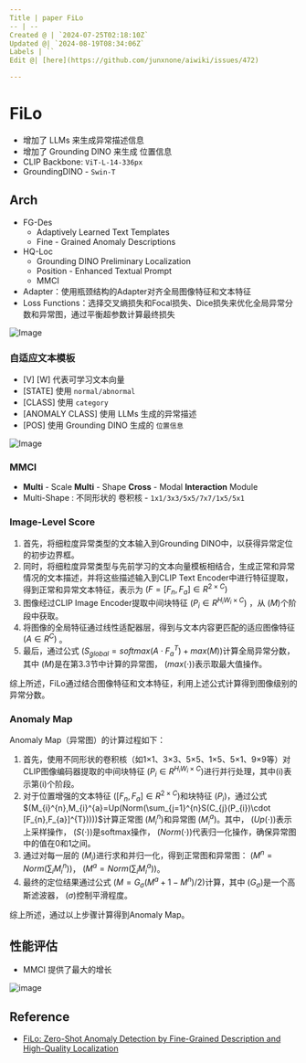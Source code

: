 ```yaml
---
Title | paper FiLo
-- | --
Created @ | `2024-07-25T02:18:10Z`
Updated @| `2024-08-19T08:34:06Z`
Labels | ``
Edit @| [here](https://github.com/junxnone/aiwiki/issues/472)

---
```

# FiLo
- 增加了 LLMs 来生成异常描述信息
- 增加了 Grounding  DINO 来生成 位置信息
- CLIP Backbone: `ViT-L-14-336px`
- GroundingDINO - `Swin-T`


## Arch
- FG-Des
  - Adaptively Learned Text Templates
  - Fine - Grained Anomaly Descriptions
- HQ-Loc
  - Grounding DINO Preliminary Localization
  - Position - Enhanced Textual Prompt
  - MMCI
- Adapter：使用瓶颈结构的Adapter对齐全局图像特征和文本特征
- Loss Functions：选择交叉熵损失和Focal损失、Dice损失来优化全局异常分数和异常图，通过平衡超参数计算最终损失

![Image](https://github.com/user-attachments/assets/5e86c7bd-f902-4599-bfc6-ea0702e81bea)

### 自适应文本模板
- [V] [W] 代表可学习文本向量
- [STATE] 使用 `normal/abnormal`
- [CLASS] 使用 `category`
- [ANOMALY CLASS] 使用 LLMs 生成的异常描述
- [POS] 使用 Grounding DINO 生成的 `位置信息`



![Image](https://github.com/user-attachments/assets/fd0d2561-b87d-4bdd-8d58-f412b768451d)


### MMCI
- **Multi** - Scale **Multi** - Shape **Cross** - Modal **Interaction** Module
- Multi-Shape : 不同形状的 卷积核 - `1x1/3x3/5x5/7x7/1x5/5x1`


### Image-Level Score


1. 首先，将细粒度异常类型的文本输入到Grounding DINO中，以获得异常定位的初步边界框。
2. 同时，将细粒度异常类型与先前学习的文本向量模板相结合，生成正常和异常情况的文本描述，并将这些描述输入到CLIP Text Encoder中进行特征提取，得到正常和异常文本特征，表示为 $(F = [F_n, F_a] \in R^{2 \times C})$
3. 图像经过CLIP Image Encoder提取中间块特征 $(P_i \in R^{H_iW_i \times C})$ ，从 $(M)$个阶段中获取。
4. 将图像的全局特征通过线性适配器层，得到与文本内容更匹配的适应图像特征 $(A \in R^C)$ 。
5. 最后，通过公式 $(S_{global} = softmax(A \cdot F_a^T) + max(M))$计算全局异常分数，其中 $(M)$是在第3.3节中计算的异常图， $(max(\cdot))$表示取最大值操作。

综上所述，FiLo通过结合图像特征和文本特征，利用上述公式计算得到图像级别的异常分数。

### Anomaly Map

Anomaly Map（异常图）的计算过程如下：
1. 首先，使用不同形状的卷积核（如1×1、3×3、5×5、1×5、5×1、9×9等）对CLIP图像编码器提取的中间块特征 $(P_i \in R^{H_iW_i \times C})$进行并行处理，其中(i)表示第(i)个阶段。
2. 对于位置增强的文本特征 $([F_n, F_a] \in R^{2 \times C})$和块特征 $(P_i)$，通过公式 $(M_{i}^{n},M_{i}^{a}=Up(Norm(\sum_{j=1}^{n}S(C_{j}(P_{i})\cdot [F_{n},F_{a}]^{T}))))$计算正常图 $(M_{i}^{n})$和异常图 $(M_{i}^{a})$。其中， $(Up(\cdot))$表示上采样操作， $(S(\cdot))$是softmax操作， $(Norm(\cdot))$代表归一化操作，确保异常图中的值在0和1之间。
3. 通过对每一层的 $(M_i)$进行求和并归一化，得到正常图和异常图： $(M^{n}=Norm(\sum_{i} M_{i}^{n}))$， $(M^{a}=Norm(\sum_{i} M_{i}^{a}))$。
4. 最终的定位结果通过公式 $(M=G_{\sigma}(M^{a}+1-M^{n})/2)$计算，其中 $(G_{\sigma})$是一个高斯滤波器， $(\sigma)$控制平滑程度。

综上所述，通过以上步骤计算得到Anomaly Map。

## 性能评估
- MMCI 提供了最大的增长

![image](https://github.com/user-attachments/assets/c1287fb1-cd26-4bd5-a7b2-da1abebffe29)


## Reference
- [FiLo: Zero-Shot Anomaly Detection by Fine-Grained Description and High-Quality Localization](https://arxiv.org/abs/2404.13671)
